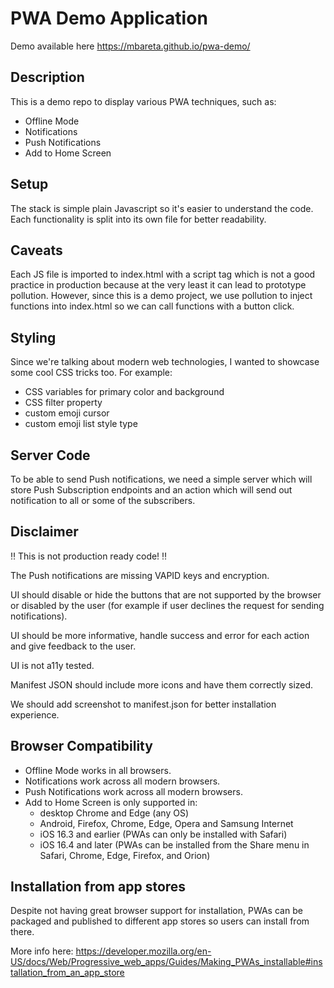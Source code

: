 # PWA Demo Application

Demo available here https://mbareta.github.io/pwa-demo/

## Description

This is a demo repo to display various PWA techniques, such as:

- Offline Mode
- Notifications
- Push Notifications
- Add to Home Screen

## Setup

The stack is simple plain Javascript so it's easier to understand the code.
Each functionality is split into its own file for better readability.

## Caveats

Each JS file is imported to index.html with a script tag which is not a good
practice in production because at the very least it can lead to prototype
pollution. However, since this is a demo project, we use pollution to inject
functions into index.html so we can call functions with a button click.

## Styling

Since we're talking about modern web technologies, I wanted to showcase some
cool CSS tricks too. For example:

- CSS variables for primary color and background
- CSS filter property
- custom emoji cursor
- custom emoji list style type

## Server Code

To be able to send Push notifications, we need a simple server which will store
Push Subscription endpoints and an action which will send out notification to
all or some of the subscribers.

## Disclaimer

‼️ This is not production ready code! ‼️

The Push notifications are missing VAPID keys and encryption.

UI should disable or hide the buttons that are not supported by the browser or
disabled by the user (for example if user declines the request for sending
notifications).

UI should be more informative, handle success and error for each action and give
feedback to the user.

UI is not a11y tested.

Manifest JSON should include more icons and have them correctly sized.

We should add screenshot to manifest.json for better installation experience.


## Browser Compatibility

- Offline Mode works in all browsers.
- Notifications work across all modern browsers.
- Push Notifications work across all modern browsers.
- Add to Home Screen is only supported in:
  - desktop Chrome and Edge (any OS)
  - Android, Firefox, Chrome, Edge, Opera and Samsung Internet
  - iOS 16.3 and earlier (PWAs can only be installed with Safari)
  - iOS 16.4 and later (PWAs can be installed from the Share menu in Safari, Chrome, Edge, Firefox, and Orion)

## Installation from app stores

Despite not having great browser support for installation, PWAs can be packaged
and published to different app stores so users can install from there.

More info here: https://developer.mozilla.org/en-US/docs/Web/Progressive_web_apps/Guides/Making_PWAs_installable#installation_from_an_app_store


